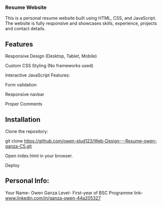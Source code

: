 ### Resume Website

This is a personal resume website built using HTML, CSS, and JavaScript. The website is fully responsive and showcases skills, experience, projects and contact details.

## Features

Responsive Design (Desktop, Tablet, Mobile)

Custom CSS Styling (No frameworks used)

Interactive JavaScript Features:

Form validation

Responsive navbar

Proper Comments

## Installation

Clone the repository:

git clone https://github.com/owen-stud123/Web-Design---Resume-owen-ganza-C5.git

Open index.html in your browser.

Deploy

## Personal Info:

Your Name- Owen Ganza
Level- First-year of BSC Programme
link- www.linkedin.com/in/ganza-owen-44a205327
